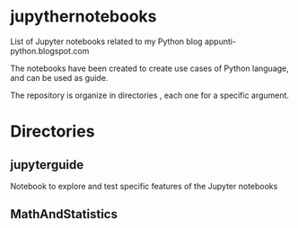# jupythernotebooks
List of Jupyter notebooks related to my Python blog appunti-python.blogspot.com

The notebooks have been created to create use cases of Python language, 
and can be used as guide.

The repository is organize in directories , each one for a specific argument.


# Directories 
## jupyterguide
 Notebook to explore and test specific features of the Jupyter notebooks

## MathAndStatistics
